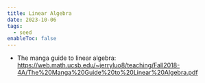 ```yaml
---
title: Linear Algebra
date: 2023-10-06
tags:
  - seed
enableToc: false
---
```

- The manga guide to linear algebra: https://web.math.ucsb.edu/~jerryluo8/teaching/Fall2018-4A/The%20Manga%20Guide%20to%20Linear%20Algebra.pdf